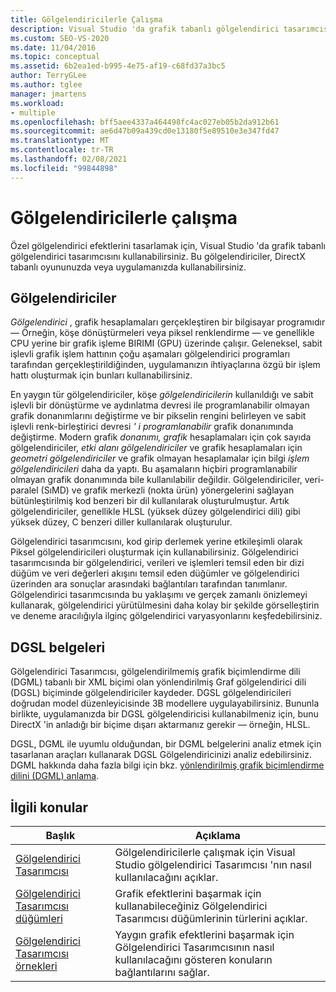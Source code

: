 ```yaml
---
title: Gölgelendiricilerle Çalışma
description: Visual Studio 'da grafik tabanlı gölgelendirici tasarımcısını kullanarak özel gölgelendirici etkileri tasarlamayı öğrenin. Gölgelendiriciler, DirectX tabanlı oyununuzda veya uygulamanızda kullanabilirsiniz.
ms.custom: SEO-VS-2020
ms.date: 11/04/2016
ms.topic: conceptual
ms.assetid: 6b2ea1ed-b995-4e75-af19-c68fd37a3bc5
author: TerryGLee
ms.author: tglee
manager: jmartens
ms.workload:
- multiple
ms.openlocfilehash: bff5aee4337a464498fc4ac027eb05b2da912b61
ms.sourcegitcommit: ae6d47b09a439cd0e13180f5e89510e3e347fd47
ms.translationtype: MT
ms.contentlocale: tr-TR
ms.lasthandoff: 02/08/2021
ms.locfileid: "99844898"
---
```

# <a name="work-with-shaders"></a>Gölgelendiricilerle çalışma

Özel gölgelendirici efektlerini tasarlamak için, Visual Studio 'da grafik tabanlı gölgelendirici tasarımcısını kullanabilirsiniz. Bu gölgelendiriciler, DirectX tabanlı oyununuzda veya uygulamanızda kullanabilirsiniz.

## <a name="shaders"></a>Gölgelendiriciler

*Gölgelendirici* , grafik hesaplamaları gerçekleştiren bir bilgisayar programıdır — Örneğin, köşe dönüştürmeleri veya piksel renklendirme — ve genellikle CPU yerine bir grafik işleme BIRIMI (GPU) üzerinde çalışır. Geleneksel, sabit işlevli grafik işlem hattının çoğu aşamaları gölgelendirici programları tarafından gerçekleştirildiğinden, uygulamanızın ihtiyaçlarına özgü bir işlem hattı oluşturmak için bunları kullanabilirsiniz.

En yaygın tür gölgelendiriciler, köşe *gölgelendiricilerin* kullanıldığı ve sabit işlevli bir dönüştürme ve aydınlatma devresi ile programlanabilir olmayan grafik donanımlarını değiştirme ve bir pikselin rengini belirleyen ve sabit işlevli renk-birleştirici devresi *' i programlanabilir* grafik donanımında değiştirme. Modern grafik *donanımı, grafik* hesaplamaları için çok sayıda gölgelendiriciler, *etki alanı gölgelendiriciler* ve grafik hesaplamaları için *geometri gölgelendiriciler* ve grafik olmayan hesaplamalar için bilgi *işlem gölgelendiricileri* daha da yaptı. Bu aşamaların hiçbiri programlanabilir olmayan grafik donanımında bile kullanılabilir değildir. Gölgelendiriciler, veri-paralel (SıMD) ve grafik merkezli (nokta ürün) yönergelerini sağlayan bütünleştirilmiş kod benzeri bir dil kullanılarak oluşturulmuştur. Artık gölgelendiriciler, genellikle HLSL (yüksek düzey gölgelendirici dili) gibi yüksek düzey, C benzeri diller kullanılarak oluşturulur.

Gölgelendirici tasarımcısını, kod girip derlemek yerine etkileşimli olarak Piksel gölgelendiricileri oluşturmak için kullanabilirsiniz. Gölgelendirici tasarımcısında bir gölgelendirici, verileri ve işlemleri temsil eden bir dizi düğüm ve veri değerleri akışını temsil eden düğümler ve gölgelendirici üzerinden ara sonuçlar arasındaki bağlantıları tarafından tanımlanır. Gölgelendirici tasarımcısında bu yaklaşımı ve gerçek zamanlı önizlemeyi kullanarak, gölgelendirici yürütülmesini daha kolay bir şekilde görselleştirin ve deneme aracılığıyla ilginç gölgelendirici varyasyonlarını keşfedebilirsiniz.

## <a name="dgsl-documents"></a>DGSL belgeleri

Gölgelendirici Tasarımcısı, gölgelendirilmemiş grafik biçimlendirme dili (DGML) tabanlı bir XML biçimi olan yönlendirilmiş Graf gölgelendirici dili (DGSL) biçiminde gölgelendiriciler kaydeder. DGSL gölgelendiricileri doğrudan model düzenleyicisinde 3B modellere uygulayabilirsiniz. Bununla birlikte, uygulamanızda bir DGSL gölgelendiricisi kullanabilmeniz için, bunu DirectX 'in anladığı bir biçime dışarı aktarmanız gerekir — örneğin, HLSL.

DGSL, DGML ile uyumlu olduğundan, bir DGML belgelerini analiz etmek için tasarlanan araçları kullanarak DGSL Gölgelendiricinizi analiz edebilirsiniz. DGML hakkında daha fazla bilgi için bkz. [yönlendirilmiş grafik biçimlendirme dilini (DGML) anlama](../modeling/customize-code-maps-by-editing-the-dgml-files.md).

## <a name="related-topics"></a>İlgili konular

|Başlık|Açıklama|
|-----------|-----------------|
|[Gölgelendirici Tasarımcısı](../designers/shader-designer.md)|Gölgelendiricilerle çalışmak için Visual Studio gölgelendirici Tasarımcısı 'nın nasıl kullanılacağını açıklar.|
|[Gölgelendirici Tasarımcısı düğümleri](../designers/shader-designer-nodes.md)|Grafik efektlerini başarmak için kullanabileceğiniz Gölgelendirici Tasarımcısı düğümlerinin türlerini açıklar.|
|[Gölgelendirici Tasarımcısı örnekleri](../designers/how-to-create-a-basic-color-shader.md)|Yaygın grafik efektlerini başarmak için Gölgelendirici Tasarımcısının nasıl kullanılacağını gösteren konuların bağlantılarını sağlar.|
